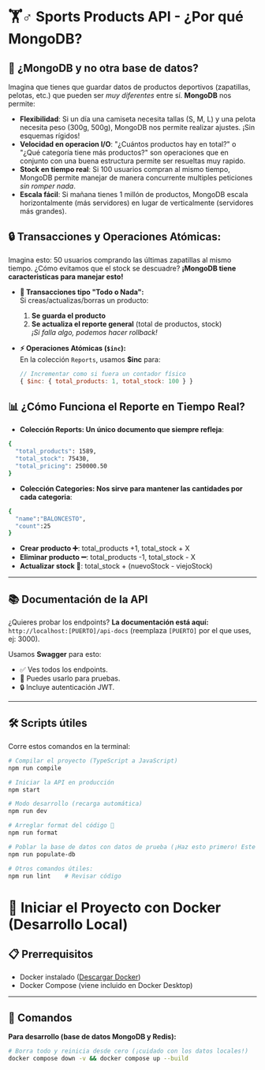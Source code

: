 # 🏋️♂️ Sports Products API - ¿Por qué MongoDB?

## 🍃 ¿MongoDB y no otra base de datos?

Imagina que tienes que guardar datos de productos deportivos (zapatillas, pelotas, etc.) que pueden ser *muy diferentes* entre sí. **MongoDB** nos permite: 

- **Flexibilidad**: Si un día una camiseta necesita tallas (S, M, L) y una pelota necesita peso (300g, 500g), MongoDB nos permite realizar ajustes. ¡Sin esquemas rígidos!
- **Velocidad en operacion I/O**: "¿Cuántos productos hay en total?" o "¿Qué categoría tiene más productos?" son operaciones que en conjunto con una buena estructura permite ser resueltas muy rapido.
- **Stock en tiempo real**: Si 100 usuarios compran al mismo tiempo, MongoDB permite manejar de manera concurrente multiples peticiones *sin romper nada*.
- **Escala fácil**: Si mañana tienes 1 millón de productos, MongoDB escala horizontalmente (más servidores) en lugar de verticalmente (servidores más grandes).

## 🔒 **Transacciones y Operaciones Atómicas:**  
Imagina esto: 50 usuarios comprando las últimas zapatillas al mismo tiempo. ¿Cómo evitamos que el stock se descuadre? **¡MongoDB tiene caracteristicas para manejar esto!**  

- **🔄 Transacciones tipo "Todo o Nada":**  
  Si creas/actualizas/borras un producto:  
  1. **Se guarda el producto**  
  2. **Se actualiza el reporte general** (total de productos, stock)  
  *¡Si falla algo, podemos hacer rollback!*  

- **⚡ Operaciones Atómicas (`$inc`):**  
  En la colección `Reports`, usamos **$inc** para:  
  ```javascript
  // Incrementar como si fuera un contador físico
  { $inc: { total_products: 1, total_stock: 100 } }
  ```

## 📊 ¿Cómo Funciona el Reporte en Tiempo Real?
- **Colección Reports: Un único documento que siempre refleja**:

```bash
{
  "total_products": 1589,
  "total_stock": 75430,
  "total_pricing": 250000.50
}
```

- **Colección Categories: Nos sirve para mantener las cantidades por cada categoria**:
```bash
{
  "name":"BALONCESTO",
  "count":25
}
```

- **Crear producto ➕**: total_products +1, total_stock + X
- **Eliminar producto ➖**: total_products -1, total_stock - X
- **Actualizar stock 🔄**: total_stock + (nuevoStock - viejoStock)
---

## 📚 Documentación de la API

¿Quieres probar los endpoints? **La documentación está aquí:**  
`http://localhost:[PUERTO]/api-docs` (reemplaza `[PUERTO]` por el que uses, ej: 3000).

Usamos **Swagger** para esto:
- ✅ Ves todos los endpoints.
- 🧪 Puedes usarlo para pruebas.
- 🔒 Incluye autenticación JWT.

---

## 🛠 Scripts útiles

Corre estos comandos en la terminal:

```bash
# Compilar el proyecto (TypeScript a JavaScript)
npm run compile

# Iniciar la API en producción
npm start

# Modo desarrollo (recarga automática)
npm run dev

# Arreglar format del código 🧹
npm run format

# Poblar la base de datos con datos de prueba (¡Haz esto primero! Este script usa Faker.js para inventar productos realistas 🎲)
npm run populate-db

# Otros comandos útiles:
npm run lint    # Revisar código
```

# 🐳 Iniciar el Proyecto con Docker (Desarrollo Local)

## 📋 Prerrequisitos
- Docker instalado ([Descargar Docker](https://www.docker.com/get-started))
- Docker Compose (viene incluido en Docker Desktop)

---

## 🚀 Comandos
**Para desarrollo (base de datos MongoDB y Redis):**
```bash
# Borra todo y reinicia desde cero (¡cuidado con los datos locales!)
docker compose down -v && docker compose up --build
```
